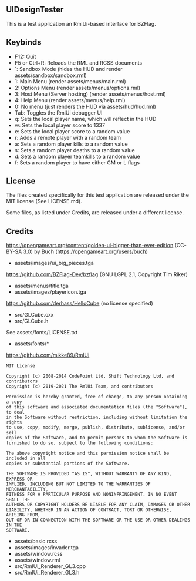 UIDesignTester
--------------

This is a test application an RmlUi-based interface for BZFlag.


Keybinds
--------
* F12: Quit
* F5 or Ctrl+R: Reloads the RML and RCSS documents
* `: Sandbox Mode (hides the HUD and render assets/sandbox/sandbox.rml)
* 1: Main Menu (render assets/menus/main.rml)
* 2: Options Menu (render assets/menus/options.rml)
* 3: Host Menu (Server hosting) (render assets/menus/host.rml)
* 4: Help Menu (render assets/menus/help.rml)
* 0: No menu (just renders the HUD via assets/hud/hud.rml)
* Tab: Toggles the RmlUi debugger UI
* q: Sets the local player name, which will reflect in the HUD
* w: Sets the local player score to 1337
* e: Sets the local player score to a random value
* r: Adds a remote player with a random team
* a: Sets a random player kills to a random value
* s: Sets a random player deaths to a random value
* d: Sets a random player teamkills to a random value
* f: Sets a random player to have either GM or L flags


License
-------

The files created specifically for this test application are released under the MIT license (See LICENSE.md).

Some files, as listed under Credits, are released under a different license.


Credits
-------

https://opengameart.org/content/golden-ui-bigger-than-ever-edition (CC-BY-SA 3.0) by Buch (https://opengameart.org/users/buch)
* assets/images/ui_big_pieces.tga


https://github.com/BZFlag-Dev/bzflag (GNU LGPL 2.1, Copyright Tim Riker)
* assets/menus/title.tga
* assets/images/playericon.tga

https://github.com/derhass/HelloCube (no license specified)
* src/GLCube.cxx
* src/GLCube.h

See assets/fonts/LICENSE.txt
* assets/fonts/*

https://github.com/mikke89/RmlUi
```
MIT License

Copyright (c) 2008-2014 CodePoint Ltd, Shift Technology Ltd, and contributors
Copyright (c) 2019-2021 The RmlUi Team, and contributors

Permission is hereby granted, free of charge, to any person obtaining a copy
of this software and associated documentation files (the "Software"), to deal
in the Software without restriction, including without limitation the rights
to use, copy, modify, merge, publish, distribute, sublicense, and/or sell
copies of the Software, and to permit persons to whom the Software is
furnished to do so, subject to the following conditions:

The above copyright notice and this permission notice shall be included in all
copies or substantial portions of the Software.

THE SOFTWARE IS PROVIDED "AS IS", WITHOUT WARRANTY OF ANY KIND, EXPRESS OR
IMPLIED, INCLUDING BUT NOT LIMITED TO THE WARRANTIES OF MERCHANTABILITY,
FITNESS FOR A PARTICULAR PURPOSE AND NONINFRINGEMENT. IN NO EVENT SHALL THE
AUTHORS OR COPYRIGHT HOLDERS BE LIABLE FOR ANY CLAIM, DAMAGES OR OTHER
LIABILITY, WHETHER IN AN ACTION OF CONTRACT, TORT OR OTHERWISE, ARISING FROM,
OUT OF OR IN CONNECTION WITH THE SOFTWARE OR THE USE OR OTHER DEALINGS IN THE
SOFTWARE.
```
* assets/basic.rcss
* assets/images/invader.tga
* assets/window.rcss
* assets/window.rml
* src/RmlUi\_Renderer\_GL3.cpp
* src/RmlUi\_Renderer\_GL3.h
